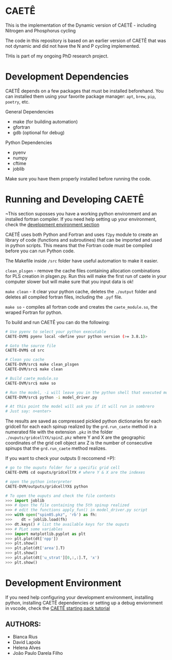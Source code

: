 # CAETÊ
This is the implementation of the Dynamic version of CAETÊ - including Nitrogen and Phosphorus cycling

The code in this repository is based on an earlier version of CAETÊ that was not dynamic and did not have the N and P cycling implemented.

THis is part of my ongoing PhD research project.

# Development Dependencies
CAETÊ depends on a few packages that must be installed beforehand.
You can installed them using your favorite package manager: `apt`, `brew`, `pip`, `poetry`, etc.

General Dependencies
- make (for building automation)
- gfortran
- gdb (optional for debug)

Python Dependencies
- pyenv
- numpy
- cftime
- joblib

Make sure you have them properly installed before running the code.

# Running and Developing CAETÊ
~This section suposses you have a working python environment and an installed fortran compiler.
If you need help setting up your environment, check the [development environment section](#development-Environment)

CAETÊ uses both Python and Fortran and uses `f2py` module to create an library of code (functions and subroutines) that can be imported and used in python scripts. This means that the Fortran code must be compiled before you can run Python code.

The Makefile inside `/src` folder have useful automation to make it easier.

`clean_plsgen` - remove the cache files containing allocation combinations for PLS creation in plsgen.py. Run this will make the first run of caete in your computer slower but will make sure that you input data is ok!

`make clean` - it clear your python cache, deletes the `./output` folder and deletes all compiled fortran files, including the `.pyf` file.

`make so` - compiles all fortran code and creates the `caete_module.so`, the wraped Fortran for python.

To build and run CAETÊ you can do the following:
```bash
# Use pyenv to select your python executable
CAETE-DVM$ pyenv local <define your python version (>= 3.8.1)>

# Goto the source file
CAETE-DVM$ cd src

# Clean you cache
CAETE-DVM/src$ make clean_plsgen
CAETE-DVM/src$ make clean

# Build caete_module.so
CAETE-DVM/src$ make so

# Run the model, -i will leave you in the python shell that executed model_driver.py
CAETE-DVM/src$ python -i model_driver.py

# At this point the model will ask you if it will run in sombrero
# Just say: n<enter>
```
The results are saved as compressed pickled python dictionaries for each gridcell for each each spinup realized by the `grd.run_caete` method in a numerated file with the extension `.pkz` in the folder `./ouputs/gridcellYX/spinZ.pkz` where Y and X are the geographic coordinates of the grid cell object anx Z is the number of consecutive spinups that the `grd.run_caete` method realizes.

If you want to check your outputs (I reccomend =P):

```bash
# go to the ouputs folder for a specific grid cell
CAETE-DVM$ cd ouputs/gridcellYX # where Y & X are the indexes

# open the python interpreter
CAETE-DVM/outputs/gridcellYX$ python
```
```python
# To open the ouputs and check the file contents
>>> import joblib
>>> # Open the file containing the 5th spinup realized
>>> # edit the functions apply_fun() in model_driver.py script
>>> with open("spin05.pkz", 'rb') as fh:
>>>    dt = joblib.load(fh)
>>> dt.keys() # list the available keys for the ouputs
>>> # PLot some variables
>>> import matplotlib.pyplot as plt
>>> plt.plot(dt['npp'])
>>> plt.show()
>>> plt.plot(dt['area'].T)
>>> plt.show()
>>> plt.plot(dt['u_strat'][0,:,:].T, 'x')
>>> plt.show()
```

# Development Environment
If you need help configuring your development environment, installing python, installing CAETÊ dependencies or setting up a debug enviornment in vscode, check the [CAETÊ starting pack tutorial](https://github.com/fmammoli/CAETE-Tutorials)

## __AUTHORS__:

 - Bianca Rius
 - David Lapola
 - Helena Alves
 - João Paulo Darela Filho
